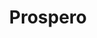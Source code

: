 ---
title: "Prospero"
url: /san-andres/prospero-diagonal-76-juan-martin-campos/
shop: supermercado
---